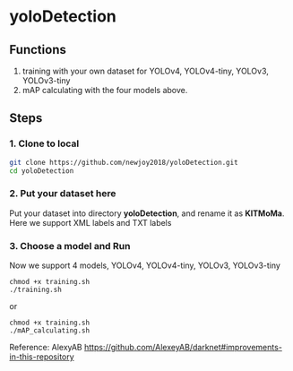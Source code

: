 # yoloDetection

## Functions
1. training with your own dataset for YOLOv4, YOLOv4-tiny, YOLOv3, YOLOv3-tiny
2. mAP calculating with the four models above. 

## Steps
### 1. Clone to local
```sh
git clone https://github.com/newjoy2018/yoloDetection.git
cd yoloDetection
```
### 2. Put your dataset here
Put your dataset into directory **yoloDetection**, and rename it as **KITMoMa**.  
Here we support XML labels and TXT labels

### 3. Choose a model and Run
Now we support 4 models, YOLOv4, YOLOv4-tiny, YOLOv3, YOLOv3-tiny

```
chmod +x training.sh
./training.sh
```
or
```
chmod +x training.sh
./mAP_calculating.sh
```





Reference: AlexyAB https://github.com/AlexeyAB/darknet#improvements-in-this-repository


